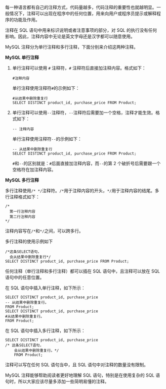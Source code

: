 每一种语言都有自己的注释方式，代码量越多，代码注释的重要性也就越明显。一般情况下，注释可以出现在程序中的任何位置，用来向用户或程序员提示或解释程序的功能及作用。

注释在 SQL 语句中用来标识说明或者注意事项的部分，对 SQL 的执行没有任何影响。因此，注释内容中无论是英文字母还是汉字都可以随意使用。

MySQL 注释分为单行注释和多行注释，下面分别来介绍这两种注释。

**MySQL 单行注释**

1. 单行注释可以使用 `#` 注释符，`#` 注释符后直接加注释内容。格式如下：

   ```mysql
   #注释内容
   ```

   单行注释使用注释符`#`的示例如下：

   ```mysql
   #从结果中删除重复行
   SELECT DISTINCT product_id, purchase_price FROM Product;
   ```

2. 单行注释可以使用`--`注释符，`--`注释符后需要加一个空格，注释才能生效。格式如下：

   ```mysql
   -- 注释内容
   ```

   单行注释使用注释符`--`的示例如下：

   ```mysql
   -- 从结果中删除重复行
   SELECT DISTINCT product_id, purchase_price FROM Product;
   ```

   `#`和`--`的区别就是：`#`后面直接加注释内容，而`--`的第 2 个破折号后需要跟一个空格符在加注释内容。

**MySQL 多行注释**

多行注释使用`/* */`注释符。`/*`用于注释内容的开头，`*/`用于注释内容的结尾。多行注释格式如下：

```mysql
/*
  第一行注释内容
  第二行注释内容
*/
```

注释内容写在`/*`和`*/`之间，可以跨多行。

多行注释的使用示例如下

```mysql
/*这条SELECT语句，
  会从结果中删除重复行*/
SELECT DISTINCT product_id, purchase_price FROM Product;
```

任何注释（单行注释和多行注释）都可以插在 SQL 语句中，且注释可以放在 SQL 语句中的任意位置。

在 SQL 语句中插入单行注释，如下所示：

```mysql
SELECT DISTINCT product_id, purchase_price
-- 从结果中删除重复行。 
FROM Product;
SELECT DISTINCT product_id, purchase_price
#从结果中删除重复行。 
FROM Product;
```

在 SQL 语句中插入多行注释，如下所示：

```mysql
SELECT DISTINCT product_id, purchase_price
/* 这条SELECT语句，  
    会从结果中删除重复行。*/ 
    FROM Product;
```

注释可以写在任何 SQL 语句当中，且 SQL 语句中对注释的数量没有限制。

MySQL 注释能够帮助阅读者更好地理解 SQL 语句，特别是在使用复杂的 SQL 语句时，所以大家应该尽量多添加一些简明易懂的注释。

